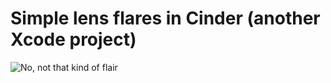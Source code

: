 # Simple lens flares in Cinder (another Xcode project)



![No, not that kind of flair](https://memegenerator.net/img/instances/72699954/we-need-to-talk-about-your-flare.jpg)

 
